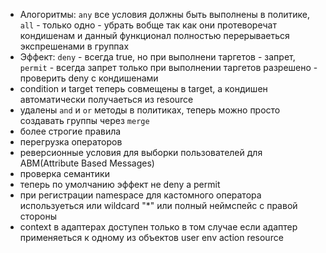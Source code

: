 
* Алогоритмы: `any` все условия должны быть выполнены в политике, `all` - только одно - убрать вобще так как они протеворечат кондишенам и данный функционал полностью перерываеться экспрешенами в группах
* Эффект: `deny` - всегда true, но при выполнени таргетов - запрет, `permit` - всегда запрет только при выполнении таргетов разрешено - проверить deny  c кондишенами
* condition и target теперь совмещены в target, а кондишен автоматически получаеться из resource
* удалены `and` и `or` методы в политиках, теперь можно просто создавать группы через `merge`
* более строгие правила
* перегрузка операторов
* реверсионные условия для выборки пользователей для ABM(Attribute Based Messages)
* проверка семантики
* теперь по умолчанию эффект не deny а permit
* при регистрации namespace для кастомного оператора используеться или wildcard "*"  или полный неймспейс с правой стороны
* context в адаптерах доступен только в том случае если адаптер применяеться к одному из объектов user env action resource
